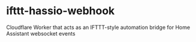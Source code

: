 # ifttt-hassio-webhook
Cloudflare Worker that acts as an IFTTT-style automation bridge for Home Assistant websocket events
